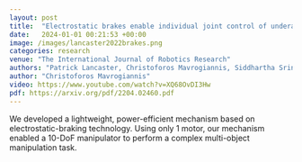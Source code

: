 ```yaml
---
layout: post
title:  "Electrostatic brakes enable individual joint control of underactuated, highly articulated robots"
date:   2024-01-01 00:21:53 +00:00
image: /images/lancaster2022brakes.png
categories: research
venue: "The International Journal of Robotics Research"
authors: "Patrick Lancaster, Christoforos Mavrogiannis, Siddhartha Srinivasa, Joshua Smith"
author: "Christoforos Mavrogiannis"
video: https://www.youtube.com/watch?v=XQ68OvDI3Hw
pdf: https://arxiv.org/pdf/2204.02460.pdf
---
```

We developed a lightweight, power-efficient mechanism based on electrostatic-braking technology. Using only 1 motor, our mechanism enabled a 10-DoF manipulator to perform a complex multi-object manipulation task.
